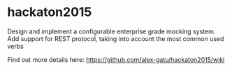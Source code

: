 # hackaton2015
Design and implement a configurable enterprise grade mocking system. Add support for REST protocol, taking into account the most common used verbs

Find out more details here: https://github.com/alex-gatu/hackaton2015/wiki
